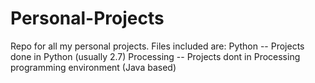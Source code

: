 # Personal-Projects
Repo for all my personal projects.
Files included are:
Python -- Projects done in Python (usually 2.7)
Processing -- Projects dont in Processing programming environment (Java based)
